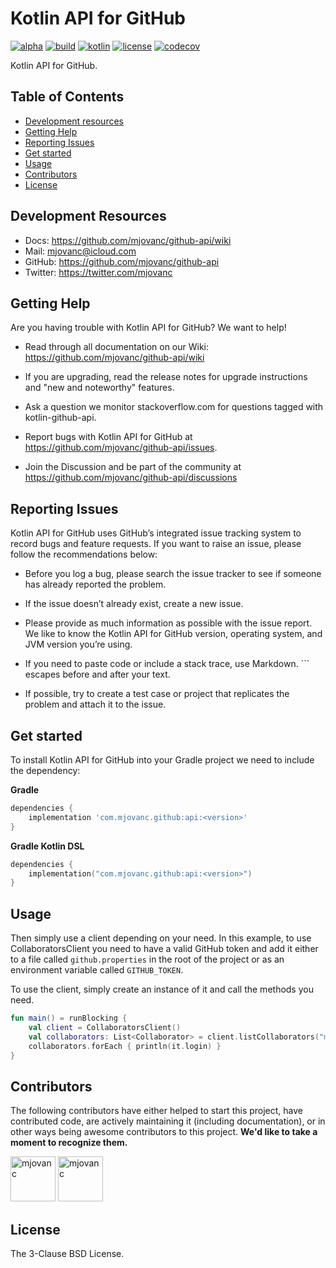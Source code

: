 # Kotlin API for GitHub 

[![alpha](https://kotl.in/badges/alpha.svg)](https://kotlinlang.org/docs/components-stability.html)
[![build](https://img.shields.io/github/actions/workflow/status/mjovanc/github-api/master-ci.yml?branch=master)](https://github.com/mjovanc/github-api/actions/workflows/master-ci.yml) 
[![kotlin](https://img.shields.io/badge/kotlin-1.8.10-blue.svg?logo=kotlin)](http://kotlinlang.org)
[![license](https://img.shields.io/badge/License-BSD_3--Clause-blue.svg)](https://opensource.org/licenses/BSD-3-Clause)
[![codecov](https://codecov.io/gh/mjovanc/github-api/branch/master/graph/badge.svg)](https://codecov.io/gh/mjovanc/github-api)

Kotlin API for GitHub.

## Table of Contents

- [Development resources](#development-resources)
- [Getting Help](#getting-help)
- [Reporting Issues](#reporting-issues)
- [Get started](#get-started)
- [Usage](#usage)
- [Contributors](#contributors)
- [License](#license)

## Development Resources

- Docs: https://github.com/mjovanc/github-api/wiki
- Mail: [mjovanc@icloud.com](mailto:mjovanc@icloud.com)
- GitHub: https://github.com/mjovanc/github-api
- Twitter: https://twitter.com/mjovanc

## Getting Help

Are you having trouble with Kotlin API for GitHub? We want to help!

- Read through all documentation on our Wiki: https://github.com/mjovanc/github-api/wiki

- If you are upgrading, read the release notes for upgrade instructions and "new and noteworthy" features.

- Ask a question we monitor stackoverflow.com for questions tagged with kotlin-github-api.

- Report bugs with Kotlin API for GitHub at https://github.com/mjovanc/github-api/issues.

- Join the Discussion and be part of the community at https://github.com/mjovanc/github-api/discussions

## Reporting Issues

Kotlin API for GitHub uses GitHub’s integrated issue tracking system to record bugs and feature requests. If you want to raise an issue, please follow the recommendations below:

- Before you log a bug, please search the issue tracker to see if someone has already reported the problem.

- If the issue doesn’t already exist, create a new issue.

- Please provide as much information as possible with the issue report. We like to know the Kotlin API for GitHub version, operating system, and JVM version you’re using.

- If you need to paste code or include a stack trace, use Markdown. ``` escapes before and after your text.

- If possible, try to create a test case or project that replicates the problem and attach it to the issue.

## Get started

To install Kotlin API for GitHub into your Gradle project we need to include the dependency:

**Gradle**
```gradle
dependencies {
    implementation 'com.mjovanc.github:api:<version>'
}
```

**Gradle Kotlin DSL**
```kotlin
dependencies {
    implementation("com.mjovanc.github:api:<version>")
}
```

## Usage

Then simply use a client depending on your need. In this example, to use CollaboratorsClient 
you need to have a valid GitHub token and add it either to a file called `github.properties` in the root of the project
or as an environment variable called `GITHUB_TOKEN`. 

To use the client, simply create an instance of it and call the methods you need.

```kotlin
fun main() = runBlocking {
    val client = CollaboratorsClient()
    val collaborators: List<Collaborator> = client.listCollaborators("mjovanc", "github-api")
    collaborators.forEach { println(it.login) }
}
```


## Contributors

The following contributors have either helped to start this project, have contributed
code, are actively maintaining it (including documentation), or in other ways
being awesome contributors to this project. **We'd like to take a moment to recognize them.**

[<img src="https://github.com/mjovanc.png?size=72" alt="mjovanc" width="72">](https://github.com/mjovanc)
[<img src="https://github.com/renovatebot.png?size=72" alt="mjovanc" width="72">](https://github.com/renovatebot)

## License

The 3-Clause BSD License.